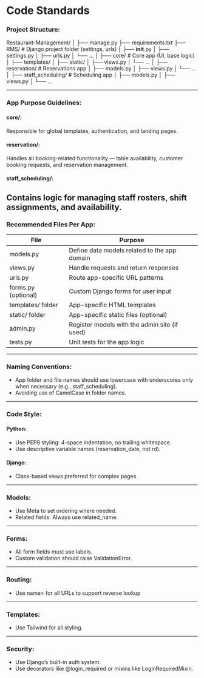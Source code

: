 ﻿# Code Standards

### Project Structure:

Restaurant-Management/
│
├── manage.py
├── requirements.txt
├── RMS/                   # Django project folder (settings, urls)
│   ├── __init__.py
│   ├── settings.py
│   ├── urls.py
│   └── ...
│
├── core/                  # Core app (UI, base logic)
│   ├── templates/
│   ├── static/
│   ├── views.py
│   └── ...
│
├── reservation/           # Reservations app
│   ├── models.py
│   ├── views.py
│   └── ...
│
├── staff_scheduling/      # Scheduling app
│   ├── models.py
│   ├── views.py
│   └── ...

---
### App Purpose Guidelines:

#### core/:
Responsible for global templates, authentication, and landing pages.

#### reservation/:
Handles all booking-related functionality — table availability, customer booking requests, and reservation management.

#### staff_scheduling/:
Contains logic for managing staff rosters, shift assignments, and availability.
---
### Recommended Files Per App:

| File					|		Purpose										|
|-----------------------|---------------------------------------------------|
| models.py				|	Define data models related to the app domain	|
| views.py				|	Handle requests and return responses			|
| urls.py				|	Route app-specific URL patterns					|
| forms.py (optional)	|	Custom Django forms for user input				|
| templates/ folder		|	App-specific HTML templates						|
| static/ folder		|	App-specific static files (optional)			|
| admin.py				|	Register models with the admin site (if used)	|
| tests.py				|	Unit tests for the app logic					|

---
### Naming Conventions:
- App folder and file names should use lowercase with underscores only when necessary (e.g., staff_scheduling).
- Avoiding use of CamelCase in folder names.
---
### Code Style:
#### Python:
- Use PEP8 styling: 4-space indentation, no trailing whitespace.
- Use descriptive variable names (reservation_date, not rd).

#### Django:
- Class-based views preferred for complex pages.
---
### Models:
- Use Meta to set ordering where needed.
- Related fields: Always use related_name.
---
### Forms:
- All form fields must use labels.
- Custom validation should raise ValidationError.
---
### Routing:
- Use name= for all URLs to support reverse lookup
---
### Templates:
- Use Tailwind for all styling.
---
### Security:
- Use Django’s built-in auth system.
- Use decorators like @login_required or mixins like LoginRequiredMixin.
